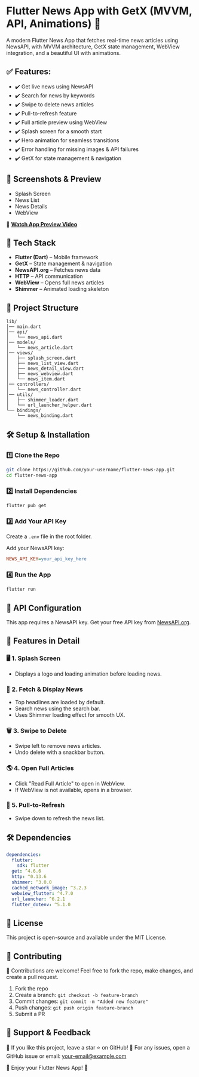 # Flutter News App with GetX (MVVM, API, Animations) 📱

A modern Flutter News App that fetches real-time news articles using NewsAPI, with MVVM architecture, GetX state management, WebView integration, and a beautiful UI with animations.

## ✅ Features:
- ✔️ Get live news using NewsAPI
- ✔️ Search for news by keywords
- ✔️ Swipe to delete news articles
- ✔️ Pull-to-refresh feature
- ✔️ Full article preview using WebView
- ✔️ Splash screen for a smooth start
- ✔️ Hero animation for seamless transitions
- ✔️ Error handling for missing images & API failures
- ✔️ GetX for state management & navigation

## 📸 Screenshots & Preview
- Splash Screen
- News List
- News Details
- WebView

🎥 **[Watch App Preview Video](https://drive.google.com/file/d/1yrsbJi9OCs1XRV9QcEuYhlTnpBVaxHJG/view?usp=sharing)**

## 🚀 Tech Stack
- **Flutter (Dart)** – Mobile framework
- **GetX** – State management & navigation
- **NewsAPI.org** – Fetches news data
- **HTTP** – API communication
- **WebView** – Opens full news articles
- **Shimmer** – Animated loading skeleton

## 📂 Project Structure
```
lib/
│── main.dart
│── api/
│   └── news_api.dart
│── models/
│   └── news_article.dart
│── views/
│   ├── splash_screen.dart
│   ├── news_list_view.dart
│   ├── news_detail_view.dart
│   ├── news_webview.dart
│   └── news_item.dart
│── controllers/
│   └── news_controller.dart
│── utils/
│   ├── shimmer_loader.dart
│   └── url_launcher_helper.dart
└── bindings/
    └── news_binding.dart
```

## 🛠 Setup & Installation

### 1️⃣ Clone the Repo
```sh
git clone https://github.com/your-username/flutter-news-app.git
cd flutter-news-app
```

### 2️⃣ Install Dependencies
```sh
flutter pub get
```

### 3️⃣ Add Your API Key
Create a `.env` file in the root folder.

Add your NewsAPI key:
```ini
NEWS_API_KEY=your_api_key_here
```

### 4️⃣ Run the App
```sh
flutter run
```

## 🔑 API Configuration
This app requires a NewsAPI key.
Get your free API key from [NewsAPI.org](https://newsapi.org).

## 📌 Features in Detail

### 🖥 1. Splash Screen
- Displays a logo and loading animation before loading news.

### 📰 2. Fetch & Display News
- Top headlines are loaded by default.
- Search news using the search bar.
- Uses Shimmer loading effect for smooth UX.

### 🗑 3. Swipe to Delete
- Swipe left to remove news articles.
- Undo delete with a snackbar button.

### 🌎 4. Open Full Articles
- Click "Read Full Article" to open in WebView.
- If WebView is not available, opens in a browser.

### 🔄 5. Pull-to-Refresh
- Swipe down to refresh the news list.

## 🛠 Dependencies
```yaml
dependencies:
  flutter:
    sdk: flutter
  get: ^4.6.6
  http: ^0.13.6
  shimmer: ^3.0.0
  cached_network_image: ^3.2.3
  webview_flutter: ^4.7.0
  url_launcher: ^6.2.1
  flutter_dotenv: ^5.1.0
```

## 📜 License
This project is open-source and available under the MIT License.

## 🤝 Contributing
🚀 Contributions are welcome!
Feel free to fork the repo, make changes, and create a pull request.

1. Fork the repo
2. Create a branch: `git checkout -b feature-branch`
3. Commit changes: `git commit -m "Added new feature"`
4. Push changes: `git push origin feature-branch`
5. Submit a PR

## 🌟 Support & Feedback
💙 If you like this project, leave a star ⭐ on GitHub!
📧 For any issues, open a GitHub issue or email: your-email@example.com

🚀 Enjoy your Flutter News App! 🎉

